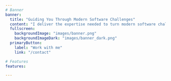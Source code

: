 ```yaml
---
# Banner
banner:
  title: "Guiding You Through Modern Software Challenges"
  content: "I deliver the expertise needed to turn modern software challenges into scalable, maintainable solutions."
  fullscreen:
    backgroundImage: "images/banner.png"
    backgroundImageDark: "images/banner_dark.png"
  primaryButton:
    label: "Work with me"
    link: "/contact"

# Features
features:

---
```

